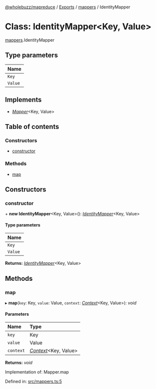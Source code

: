 [@wholebuzz/mapreduce](../README.md) / [Exports](../modules.md) / [mappers](../modules/mappers.md) / IdentityMapper

# Class: IdentityMapper<Key, Value\>

[mappers](../modules/mappers.md).IdentityMapper

## Type parameters

| Name |
| :------ |
| `Key` |
| `Value` |

## Implements

- [*Mapper*](../interfaces/types.mapper.md)<Key, Value\>

## Table of contents

### Constructors

- [constructor](mappers.identitymapper.md#constructor)

### Methods

- [map](mappers.identitymapper.md#map)

## Constructors

### constructor

\+ **new IdentityMapper**<Key, Value\>(): [*IdentityMapper*](mappers.identitymapper.md)<Key, Value\>

#### Type parameters

| Name |
| :------ |
| `Key` |
| `Value` |

**Returns:** [*IdentityMapper*](mappers.identitymapper.md)<Key, Value\>

## Methods

### map

▸ **map**(`key`: Key, `value`: Value, `context`: [*Context*](../interfaces/types.context.md)<Key, Value\>): *void*

#### Parameters

| Name | Type |
| :------ | :------ |
| `key` | Key |
| `value` | Value |
| `context` | [*Context*](../interfaces/types.context.md)<Key, Value\> |

**Returns:** *void*

Implementation of: Mapper.map

Defined in: [src/mappers.ts:5](https://github.com/wholebuzz/mapreduce/blob/master/src/mappers.ts#L5)
